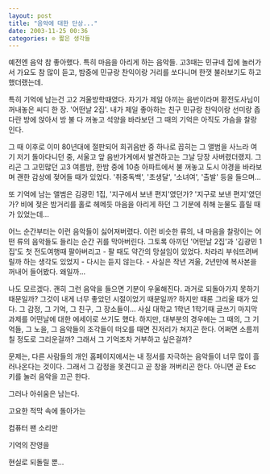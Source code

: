 ```yaml
---
layout: post
title: "음악에 대한 단상..."
date: 2003-11-25 00:36
categories: ⊙ 짧은 생각들
---
```


예전엔 음악 참 좋아했다. 특히 마음을 아리게 하는 음악들. 고3때는 민규네 집에 놀러가서 가요도 참 많이 듣고, 밤중에 민규랑 찬익이랑 거리를 쏘다니며 한껏 불러보기도 하고 했더랬는데.

특히 기억에 남는건 고2 겨울방학때였다. 자기가 제일 아끼는 음반이라며 황전도사님이 꺼내놓은 씨디 한 장. '어떤날 2집'. 내가 제일 좋아하는 친구 민규랑 찬익이랑 선미랑 좁다란 방에 앉아서 방 불 다 꺼놓고 석양을 바라보던 그 때의 기억은 아직도 가슴을 찰랑인다.

그 때 이후로 이미 80년대에 절판되어 희귀음반 중 하나로 꼽히는 그 앨범을 사느라 여기 저기 돌아다니던 중, 서울고 앞 음반가게에서 발견하고는 그날 당장 사버렸더랬지. 그리곤 그 고민많던 고3 여름밤, 한밤 중에 10층 아파트에서 불 꺼놓고 도시 야경을 바라보며 괜한 감상에 젖어들 때가 있었다. '취중독백', '초생달', '소녀여', '출발' 등을 들으며...

또 기억에 남는 앨범은 김광민 1집, '지구에서 보낸 편지'였던가? '지구로 보낸 편지'였던가? 비에 젖은 밤거리를 홀로 헤메듯 마음을 아리게 하던 그 기분에 취해 눈물도 흘릴 때가 있었는데...


어느 순간부터는 이런 음악들이 싫어져버렸다. 이런 비슷한 류의, 내 마음을 찰랑이는 어떤 류의 음악들도 들리는 순간 귀를 막아버린다. 그토록 아끼던 '어떤날 2집'과 '김광민 1집'도 첫 전도여행때 팔아버리고 - 팔 때도 약간의 망설임이 있었다. 차라리 부숴뜨려버릴까 하는 생각도 있었지 - 다시는 듣지 않는다. - 사실은 작년 겨울, 2년만에 복사본을 꺼내어 들어봤다.
왜일까...

나도 모르겠다. 괜히 그런 음악을 들으면 기분이 우울해진다.
과거로 되돌아가지 못하기 때문일까?
그것이 내게 너무 좋았던 시절이었기 때문일까?
하지만 때론 그리울 때가 있다. 그 감정, 그 기억, 그 친구, 그 장소들이...
사실 대학교 1학년 1학기때 글쓰기 마지막 과제를 어떤날에 대한 에세이로 쓰기도 했다.
하지만, 대부분의 경우에는 그 때의, 그 기억들, 그 노을, 그 음악들의 조각들이 떠오를 때면 진저리가 쳐지곤 한다.
어쩌면 소름끼칠 정도로 그리운걸까? 그래서 그 기억조차 거부하고 싶은걸까?


문제는, 다른 사람들의 개인 홈페이지에서는 내 정서를 자극하는 음악들이 너무 많이 흘러나온다는 것이다. 그래서 그 감정을 못견디고 곧 창을 꺼버리곤 한다. 아니면 곧 Esc 키를 눌러 음악을 끄곤 한다.

그러나 아쉬움은 남는다.

고요한 적막 속에 돌아가는 

컴퓨터 팬 소리만 

기억의 잔영을

현실로 되돌릴 뿐...
       
